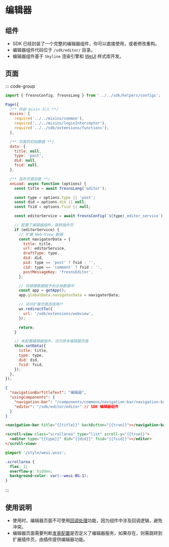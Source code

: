 # 编辑器

## 组件

- SDK 已经封装了一个完整的编辑器组件，你可以直接使用，或者修改重构。
- 编辑器组件代码位于 `/sdk/editor/` 目录。
- 编辑器组件基于 `Skyline` 渲染引擎和 [WeUI](https://github.com/Tencent/weui-wxss) 样式库开发。

## 页面

::: code-group
```js [index.js]
import { fresnsConfig, fresnsLang } from '../../sdk/helpers/configs';

Page({
  /** 外部 mixin 引入 **/
  mixins: [
    require('../../mixins/common'),
    require('../../mixins/loginInterceptor'),
    require('../../sdk/extensions/functions'),
  ],

  /** 页面的初始数据 **/
  data: {
    title: null,
    type: 'post',
    did: null,
    fsid: null,
  },

  /** 监听页面加载 **/
  onLoad: async function (options) {
    const title = await fresnsLang('editor');

    const type = options.type || 'post';
    const did = options.did || null;
    const fsid = options.fsid || null;

    const editorService = await fresnsConfig(`${type}_editor_service`);

    // 配置了编辑器插件，跳转插件页
    if (editorService) {
      // 扩展 Web-View 数据
      const navigatorData = {
        title: title,
        url: editorService,
        draftType: type,
        did: did,
        pid: type == 'post' ? fsid : '',
        cid: type == 'comment' ? fsid : '',
        postMessageKey: 'fresnsEditor',
      };

      // 将链接数据赋予到全局数据中
      const app = getApp();
      app.globalData.navigatorData = navigatorData;

      // 访问扩展页面选择用户
      wx.redirectTo({
        url: '/sdk/extensions/webview',
      });

      return;
    }

    // 未配置编辑器插件，访问原本编辑器页面
    this.setData({
      title: title,
      type: type,
      did: did,
      fsid: fsid,
    });
  },
});
```

```json [index.json]
{
  "navigationBarTitleText": "编辑器",
  "usingComponents": {
    "navigation-bar": "/components/commons/navigation-bar/navigation-bar",
    "editor": "/sdk/editor/editor" // SDK 编辑器组件
  }
}
```

```html [index.wxml]
<navigation-bar title="{{title}}" backButton="{{true}}"></navigation-bar>

<scroll-view class="scrollarea" type="list" scroll-y="{{true}}">
  <editor type="{{type}}" did="{{did}}" fsid="{{fsid}}"></editor>
</scroll-view>
```

```css [index.wxss]
@import '/style/weui.wxss';

.scrollarea {
  flex: 1;
  overflow-y: hidden;
  background-color: var(--weui-BG-1);
}
```
:::

## 使用说明

- 使用时，编辑器页面不可使用[回调处理](extensions.md#回调处理)功能，因为组件中涉及回调逻辑，避免冲突。
- 编辑器页面需要判断[发表配置](../../reference/configs.md#发表配置)是否定义了编辑器服务，如果存在，则需跳转到扩展插件页，由插件提供编辑器功能。
